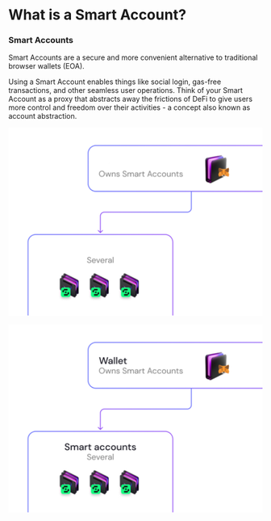 # What is a Smart Account?

### Smart Accounts

Smart Accounts are a secure and more convenient alternative to traditional browser wallets (EOA). 

Using a Smart Account enables things like social login, gas-free transactions, and other seamless user operations. Think of your Smart Account as a proxy that abstracts away the frictions of DeFi to give users more control and freedom over their activities - a concept also known as account abstraction.

<p align="center">
  <img src="https://raw.githubusercontent.com/Premian-Labs/archetype-info-center/master/public/03-what-is-a-smart-account-dark.png" alt="smart-account-dark" class="dark-only"/>
</p>

<p align="center">
  <img src="https://raw.githubusercontent.com/Premian-Labs/archetype-info-center/master/public/03-what-is-a-smart-account-light.png" alt="smart-account-light" class="light-only"/>
</p>
